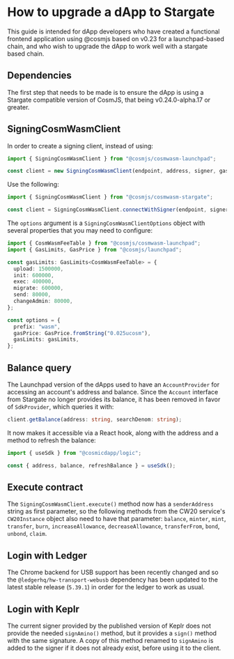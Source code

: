 # How to upgrade a dApp to Stargate

This guide is intended for dApp developers who have created a functional frontend application using @cosmjs based on v0.23 for a launchpad-based chain, and who wish to upgrade the dApp to work well with a stargate based chain.

## Dependencies

The first step that needs to be made is to ensure the dApp is using a Stargate compatible version of CosmJS, that being v0.24.0-alpha.17 or greater.

## SigningCosmWasmClient

In order to create a signing client, instead of using:

```typescript
import { SigningCosmWasmClient } from "@cosmjs/cosmwasm-launchpad";

const client = new SigningCosmWasmClient(endpoint, address, signer, gasPrice, gasLimits);
```

Use the following:

```typescript
import { SigningCosmWasmClient } from "@cosmjs/cosmwasm-stargate";

const client = SigningCosmWasmClient.connectWithSigner(endpoint, signer, options);
```

The `options` argument is a `SigningCosmWasmClientOptions` object with several properties that you may need to configure:

```typescript
import { CosmWasmFeeTable } from "@cosmjs/cosmwasm-launchpad";
import { GasLimits, GasPrice } from "@cosmjs/launchpad";

const gasLimits: GasLimits<CosmWasmFeeTable> = {
  upload: 1500000,
  init: 600000,
  exec: 400000,
  migrate: 600000,
  send: 80000,
  changeAdmin: 80000,
};

const options = {
  prefix: "wasm",
  gasPrice: GasPrice.fromString("0.025ucosm"),
  gasLimits: gasLimits,
};
```

## Balance query

The Launchpad version of the dApps used to have an `AccountProvider` for accessing an account's address and balance. Since the `Account` interface from Stargate no longer provides its balance, it has been removed in favor of `SdkProvider`, which queries it with:

```typescript
client.getBalance(address: string, searchDenom: string);
```

It now makes it accessible via a React hook, along with the address and a method to refresh the balance:

```typescript
import { useSdk } from "@cosmicdapp/logic";

const { address, balance, refreshBalance } = useSdk();
```

## Execute contract

The `SigningCosmWasmClient.execute()` method now has a `senderAddress` string as first parameter, so the following methods from the CW20 service's `CW20Instance` object also need to have that parameter: `balance`, `minter`, `mint`, `transfer`, `burn`, `increaseAllowance`, `decreaseAllowance`, `transferFrom`, `bond`, `unbond`, `claim`.

## Login with Ledger

The Chrome backend for USB support has been recently changed and so the `@ledgerhq/hw-transport-webusb` dependency has been updated to the latest stable release (`5.39.1`) in order for the ledger to work as usual.

## Login with Keplr

The current signer provided by the published version of Keplr does not provide the needed `signAmino()` method, but it provides a `sign()` method with the same signature. A copy of this method renamed to `signAmino` is added to the signer if it does not already exist, before using it to the client.
